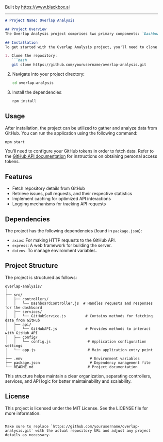 
Built by https://www.blackbox.ai

---

```markdown
# Project Name: Overlap Analysis

## Project Overview
The Overlap Analysis project comprises two primary components: `DashboardController` and `GitHubAPI`. The `DashboardController` is responsible for interacting with GitHub data to fetch repository details, issues, pull requests, and statistics. It relies on the `GitHubService` for all GitHub-related operations. On the other hand, the `GitHubAPI` serves as a back-end service that provides methods to fetch various GitHub resources, including repositories, issues, pull requests, commits, and README files. This project aims to create a seamless integration and effective analysis of GitHub data.

## Installation
To get started with the Overlap Analysis project, you'll need to clone the repository and install the necessary dependencies. Follow these steps:

1. Clone the repository:
   ```bash
   git clone https://github.com/yourusername/overlap-analysis.git
   ```

2. Navigate into your project directory:
   ```bash
   cd overlap-analysis
   ```

3. Install the dependencies:
   ```bash
   npm install
   ```

## Usage
After installation, the project can be utilized to gather and analyze data from GitHub. You can run the application using the following command:

```bash
npm start
```

You’ll need to configure your GitHub tokens in order to fetch data. Refer to the [GitHub API documentation](https://docs.github.com/en/rest) for instructions on obtaining personal access tokens.

## Features
- Fetch repository details from GitHub
- Retrieve issues, pull requests, and their respective statistics
- Implement caching for optimized API interactions
- Logging mechanisms for tracking API requests

## Dependencies
The project has the following dependencies (found in `package.json`):

- `axios`: For making HTTP requests to the GitHub API.
- `express`: A web framework for building the server.
- `dotenv`: To manage environment variables.

## Project Structure
The project is structured as follows:

```
overlap-analysis/
│
├── src/
│   ├── controllers/
│   │   └── DashboardController.js  # Handles requests and responses for the dashboard
│   ├── services/
│   │   └── GitHubService.js         # Contains methods for fetching data from GitHub
│   ├── api/
│   │   └── GitHubAPI.js             # Provides methods to interact with GitHub API
│   ├── config/
│   │   └── config.js                 # Application configuration settings
│   └── app.js                        # Main application entry point
│
├── .env                               # Environment variables
├── package.json                       # Dependency management file
└── README.md                         # Project documentation
```

This structure helps maintain a clear organization, separating controllers, services, and API logic for better maintainability and scalability.

## License
This project is licensed under the MIT License. See the LICENSE file for more information.
```

Make sure to replace `https://github.com/yourusername/overlap-analysis.git` with the actual repository URL and adjust any project details as necessary.